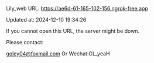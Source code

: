Lily_web URL: https://ae6d-61-165-102-156.ngrok-free.app

Updated at: 2024-12-10 19:34:26

If you cannot open this URL, the server might be down.

Please contact: 

goley04@foxmail.com Or Wechat:GL_yeaH